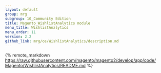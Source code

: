 ```yaml
---
layout: default
group: mrg
subgroup: 10_Community Edition
title: Magento_WishlistAnalytics module
menu_title: WishlistAnalytics
menu_order: 11
version: 2.2
github_link: mrg/ce/WishlistAnalytics/description.md
---
```


{% remote_markdown https://raw.githubusercontent.com/magento/magento2/develop/app/code/Magento/WishlistAnalytics/README.md %}

